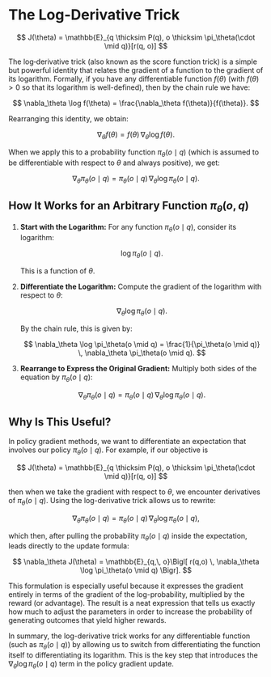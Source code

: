 # The Log-Derivative Trick

$$
J(\theta) = \mathbb{E}_{q \thicksim P(q), o \thicksim \pi_\theta(\cdot \mid q)}[r(q, o)]
$$

The log‐derivative trick (also known as the score function trick) is a simple but powerful identity that relates the gradient of a function to the gradient of its logarithm. Formally, if you have any differentiable function $f(\theta)$ (with $f(\theta) > 0$ so that its logarithm is well-defined), then by the chain rule we have:

$$
\nabla_\theta \log f(\theta) = \frac{\nabla_\theta f(\theta)}{f(\theta)}.
$$

Rearranging this identity, we obtain:

$$
\nabla_\theta f(\theta) = f(\theta) \, \nabla_\theta \log f(\theta).
$$

When we apply this to a probability function $\pi_\theta(o \mid q)$ (which is assumed to be differentiable with respect to $\theta$ and always positive), we get:

$$
\nabla_\theta \pi_\theta(o \mid q) = \pi_\theta(o \mid q) \, \nabla_\theta \log \pi_\theta(o \mid q).
$$

## How It Works for an Arbitrary Function $\pi_\theta(o, q)$

1. **Start with the Logarithm:**
   For any function $\pi_\theta(o \mid q)$, consider its logarithm:
   
   $$
   \log \pi_\theta(o \mid q).
   $$
   
   This is a function of $\theta$.

3. **Differentiate the Logarithm:**
   Compute the gradient of the logarithm with respect to $\theta$:
   
   $$
   \nabla_\theta \log \pi_\theta(o \mid q).
   $$
   
   By the chain rule, this is given by:
   
   $$
   \nabla_\theta \log \pi_\theta(o \mid q) = \frac{1}{\pi_\theta(o \mid q)} \, \nabla_\theta \pi_\theta(o \mid q).
   $$

5. **Rearrange to Express the Original Gradient:**
   Multiply both sides of the equation by $\pi_\theta(o \mid q)$:
   
   $$
   \nabla_\theta \pi_\theta(o \mid q) = \pi_\theta(o \mid q) \, \nabla_\theta \log \pi_\theta(o \mid q).
   $$

## Why Is This Useful?

In policy gradient methods, we want to differentiate an expectation that involves our policy $\pi_\theta(o \mid q)$. For example, if our objective is

$$
J(\theta) = \mathbb{E}_{q \thicksim P(q), o \thicksim \pi_\theta(\cdot \mid q)}[r(q, o)]
$$

then when we take the gradient with respect to $\theta$, we encounter derivatives of $\pi_\theta(o \mid q)$. Using the log-derivative trick allows us to rewrite:

$$
\nabla_\theta \pi_\theta(o \mid q) = \pi_\theta(o \mid q) \, \nabla_\theta \log \pi_\theta(o \mid q),
$$

which then, after pulling the probability $\pi_\theta(o \mid q)$ inside the expectation, leads directly to the update formula:

$$
\nabla_\theta J(\theta) = \mathbb{E}_{q,\, o}\Bigl[ r(q,o) \, \nabla_\theta \log \pi_\theta(o \mid q) \Bigr].
$$

This formulation is especially useful because it expresses the gradient entirely in terms of the gradient of the log-probability, multiplied by the reward (or advantage). The result is a neat expression that tells us exactly how much to adjust the parameters in order to increase the probability of generating outcomes that yield higher rewards.

In summary, the log-derivative trick works for any differentiable function (such as $\pi_\theta(o \mid q)$) by allowing us to switch from differentiating the function itself to differentiating its logarithm. This is the key step that introduces the $\nabla_\theta \log \pi_\theta(o \mid q)$ term in the policy gradient update.
